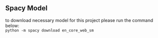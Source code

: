 ## Spacy Model
to download necessary model for this project please run the command below: \
`python -m spacy download en_core_web_sm`
